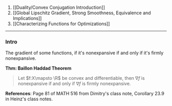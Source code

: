 1. [[Duality/Convex Conjugation Introduction]]
3. [[Global Lipschitz Gradient, Strong Smoothness, Equivalence and Implications]]
4. [[Characterizing Functions for Optimizations]]

---
### **Intro** 

The gradient of some functions, if it's nonexpansive if and only if it's firmly nonexpansive. 

**Thm: Baillon Haddad Theorem**
> Let $f:X\mapsto \R$ be convex and differentiable, then $\nabla f$ is nonexpansive if and only if $\nabla f$ is firmly nonexpansive. 



**References**: Page 81 of MATH 516 from Dimitry's class note, Corollary 23.9 in Heinz's class notes.  





